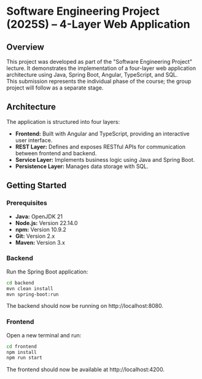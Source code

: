 # Software Engineering Project (2025S) – 4-Layer Web Application

## Overview

This project was developed as part of the "Software Engineering Project" lecture. It demonstrates the implementation of a four-layer web application architecture using Java, Spring Boot, Angular, TypeScript, and SQL.  
This submission represents the individual phase of the course; the group project will follow as a separate stage.

## Architecture

The application is structured into four layers:
- **Frontend:** Built with Angular and TypeScript, providing an interactive user interface.
- **REST Layer:** Defines and exposes RESTful APIs for communication between frontend and backend.
- **Service Layer:** Implements business logic using Java and Spring Boot.
- **Persistence Layer:** Manages data storage with SQL.

## Getting Started

### Prerequisites

- **Java:** OpenJDK 21
- **Node.js:** Version 22.14.0
- **npm:** Version 10.9.2
- **Git:** Version 2.x
- **Maven:** Version 3.x

### Backend

Run the Spring Boot application:
```bash
cd backend
mvn clean install
mvn spring-boot:run
```
The backend should now be running on http://localhost:8080.

### Frontend

Open a new terminal and run:
```bash
cd frontend
npm install
npm run start
```
The frontend should now be available at  http://localhost:4200.
